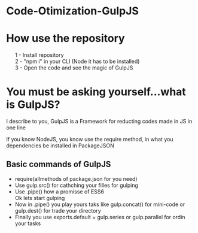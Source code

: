 # Code-Otimization-GulpJS

<h1> How use the repository </h1>

<ul type="none">
<li> 1 - Install repository </li>

<li> 2 - "npm i" in your CLI (Node it has to be installed)

<li> 3 - Open the code and see the magic of GulpJS </li>
</ul>

<h1>You must be asking yourself...what is GulpJS?</h1>

I describe to you, GulpJS is a Framework for reducting codes made in JS in one line
 
If you know NodeJS, you know use the require method, in what you dependencies be installed in PackageJSON

<h2>Basic commands of GulpJS</h2>

<ul type="1">
<li>require(allmethods of package.json for you need)</li>

<li>Use gulp.src() for cathching your filles for gulping</li>

<li>Use .pipe() how a promisse of ESS6</li>

<li type="none">Ok lets start gulping </li>

<li>Now in .pipe() you play yours taks like gulp.concat() for mini-code or gulp.dest() for trade your directory</li>

<li> Finally you use exports.default = gulp.series or gulp.parallel for ordin your tasks </li>
</ul>


